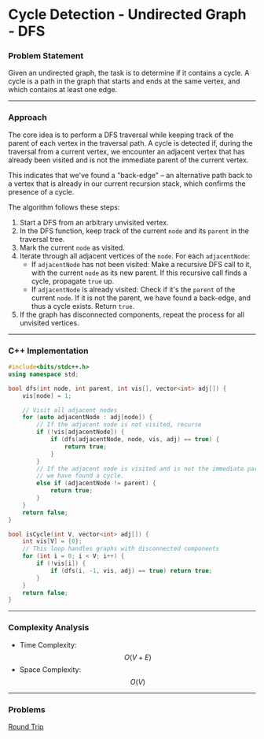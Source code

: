 # Cycle Detection - Undirected Graph - DFS

### Problem Statement

Given an undirected graph, the task is to determine if it contains a cycle. A cycle is a path in the graph that starts and ends at the same vertex, and which contains at least one edge.

***

### Approach

The core idea is to perform a DFS traversal while keeping track of the parent of each vertex in the traversal path. A cycle is detected if, during the traversal from a current vertex, we encounter an adjacent vertex that has already been visited and is not the immediate parent of the current vertex.

This indicates that we've found a "back-edge" – an alternative path back to a vertex that is already in our current recursion stack, which confirms the presence of a cycle.

The algorithm follows these steps:

1. Start a DFS from an arbitrary unvisited vertex.
2. In the DFS function, keep track of the current `node` and its `parent` in the traversal tree.
3. Mark the current `node` as visited.
4. Iterate through all adjacent vertices of the `node`. For each `adjacentNode`:
   * If `adjacentNode` has not been visited: Make a recursive DFS call to it, with the current `node` as its new parent. If this recursive call finds a cycle, propagate `true` up.
   * If `adjacentNode` is already visited: Check if it's the `parent` of the current `node`. If it is not the parent, we have found a back-edge, and thus a cycle exists. Return `true`.
5. If the graph has disconnected components, repeat the process for all unvisited vertices.

***

### C++ Implementation

```cpp
#include<bits/stdc++.h>
using namespace std;

bool dfs(int node, int parent, int vis[], vector<int> adj[]) {
    vis[node] = 1;

    // Visit all adjacent nodes
    for (auto adjacentNode : adj[node]) {
        // If the adjacent node is not visited, recurse
        if (!vis[adjacentNode]) {
            if (dfs(adjacentNode, node, vis, adj) == true) {
                return true;
            }
        }
        // If the adjacent node is visited and is not the immediate parent,
        // we have found a cycle.
        else if (adjacentNode != parent) {
            return true;
        }
    }
    return false;
}

bool isCycle(int V, vector<int> adj[]) {
    int vis[V] = {0};
    // This loop handles graphs with disconnected components
    for (int i = 0; i < V; i++) {
        if (!vis[i]) {
            if (dfs(i, -1, vis, adj) == true) return true;
        }
    }
    return false;
}
```

***

### Complexity Analysis

* Time Complexity: $$O(V + E)$$
* Space Complexity: $$O(V)$$

***

### Problems

[Round Trip](https://cses.fi/problemset/task/1669)

